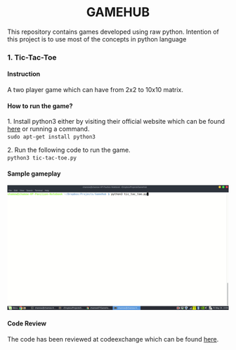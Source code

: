 <h1 style="text-align: center; margin-left: auto; margin-right: auto;"> GAMEHUB </h1>
<p>This repository contains games developed using raw python. Intention of this project is to use most of the concepts in python language</p>
<h3>1. Tic-Tac-Toe</h3>
<h4>Instruction</h4>
<p>A two player game which can have from 2x2 to 10x10 matrix.</p>
<h4>How to run the game?</h4>
<p>1. Install python3 either by visiting their official website which can be found <a href="https://www.python.org/downloads/">here</a> or running a command. <br><code>sudo apt-get install python3</code></p>
<p>2. Run the following code to run the game.<br> <code>python3 tic-tac-toe.py</code></p>
<h4>Sample gameplay</h4>
<img src="sample/tic_tac_toe.gif" alt="Sample Gameplay">
<h4>Code Review</h4>
<p>The code has been reviewed at codeexchange which can be found <a href="">here</a>.</p>